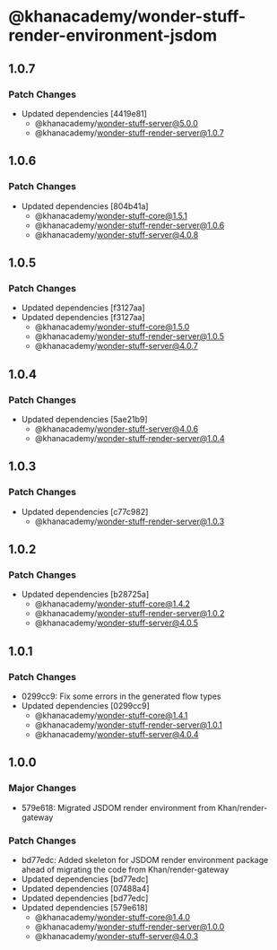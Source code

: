 # @khanacademy/wonder-stuff-render-environment-jsdom

## 1.0.7

### Patch Changes

-   Updated dependencies [4419e81]
    -   @khanacademy/wonder-stuff-server@5.0.0
    -   @khanacademy/wonder-stuff-render-server@1.0.7

## 1.0.6

### Patch Changes

-   Updated dependencies [804b41a]
    -   @khanacademy/wonder-stuff-core@1.5.1
    -   @khanacademy/wonder-stuff-render-server@1.0.6
    -   @khanacademy/wonder-stuff-server@4.0.8

## 1.0.5

### Patch Changes

-   Updated dependencies [f3127aa]
-   Updated dependencies [f3127aa]
    -   @khanacademy/wonder-stuff-core@1.5.0
    -   @khanacademy/wonder-stuff-render-server@1.0.5
    -   @khanacademy/wonder-stuff-server@4.0.7

## 1.0.4

### Patch Changes

-   Updated dependencies [5ae21b9]
    -   @khanacademy/wonder-stuff-server@4.0.6
    -   @khanacademy/wonder-stuff-render-server@1.0.4

## 1.0.3

### Patch Changes

-   Updated dependencies [c77c982]
    -   @khanacademy/wonder-stuff-render-server@1.0.3

## 1.0.2

### Patch Changes

-   Updated dependencies [b28725a]
    -   @khanacademy/wonder-stuff-core@1.4.2
    -   @khanacademy/wonder-stuff-render-server@1.0.2
    -   @khanacademy/wonder-stuff-server@4.0.5

## 1.0.1

### Patch Changes

-   0299cc9: Fix some errors in the generated flow types
-   Updated dependencies [0299cc9]
    -   @khanacademy/wonder-stuff-core@1.4.1
    -   @khanacademy/wonder-stuff-render-server@1.0.1
    -   @khanacademy/wonder-stuff-server@4.0.4

## 1.0.0

### Major Changes

-   579e618: Migrated JSDOM render environment from Khan/render-gateway

### Patch Changes

-   bd77edc: Added skeleton for JSDOM render environment package ahead of migrating the code from Khan/render-gateway
-   Updated dependencies [bd77edc]
-   Updated dependencies [07488a4]
-   Updated dependencies [bd77edc]
-   Updated dependencies [579e618]
    -   @khanacademy/wonder-stuff-core@1.4.0
    -   @khanacademy/wonder-stuff-render-server@1.0.0
    -   @khanacademy/wonder-stuff-server@4.0.3
